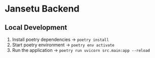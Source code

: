 # Jansetu Backend

## Local Development

1. Install poetry dependencies -> `poetry install`
2. Start poetry environment -> `poetry env activate`
3. Run the application -> `poetry run uvicorn src.main:app --reload`
